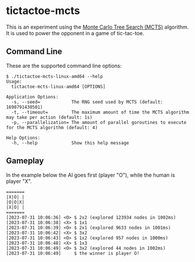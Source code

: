# tictactoe-mcts

This is an experiment using the [Monte Carlo Tree Search (MCTS)](https://en.wikipedia.org/wiki/Monte_Carlo_tree_search) algorithm. It is used to power the opponent in a game of tic-tac-toe.

## Command Line

These are the supported command line options:

```
$ ./tictactoe-mcts-linux-amd64 --help
Usage:
  tictactoe-mcts-linux-amd64 [OPTIONS]

Application Options:
  -s, --seed=            The RNG seed used by MCTS (default: 1690791430501)
  -t, --timeout=         The maximum amount of time the MCTS algorithm may take per action (default: 1s)
  -p, --parallelization= The amount of parallel goroutines to execute for the MCTS algorithm (default: 4)

Help Options:
  -h, --help             Show this help message
```

## Gameplay

In the example below the AI goes first (player "O"), while the human is player "X".

```
=======
|X|O| |
|O|O|X|
|X|O| |
=======
[2023-07-31 10:06:36] <O> $ 2x2 (explored 123934 nodes in 1002ms)
[2023-07-31 10:06:38] <X> $ 1x1
[2023-07-31 10:06:39] <O> $ 2x1 (explored 9633 nodes in 1001ms)
[2023-07-31 10:06:42] <X> $ 3x2
[2023-07-31 10:06:43] <O> $ 1x2 (explored 957 nodes in 1000ms)
[2023-07-31 10:06:48] <X> $ 1x3
[2023-07-31 10:06:49] <O> $ 3x2 (explored 44 nodes in 1002ms)
[2023-07-31 10:06:49]     $ the winner is player O!
```